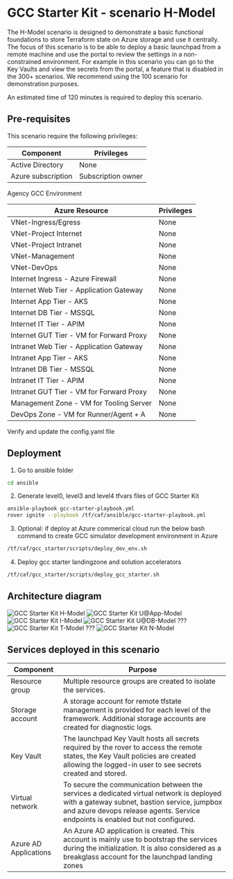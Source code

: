 
# GCC Starter Kit - scenario H-Model

The H-Model scenario is designed to demonstrate a basic functional foundations to store Terraform state on Azure storage and use it centrally.
The focus of this scenario is to be able to deploy a basic launchpad from a remote machine and use the portal to review the settings in a non-constrained environment.
For example in this scenario you can go to the Key Vaults and view the secrets from the portal, a feature that is disabled in the 300+ scenarios.
We recommend using the 100 scenario for demonstration purposes.

An estimated time of 120 minutes is required to deploy this scenario.

## Pre-requisites

This scenario require the following privileges:

| Component          | Privileges         |
|--------------------|--------------------|
| Active Directory   | None               |
| Azure subscription | Subscription owner |

Agency GCC Environment 

| Azure Resource                                  | Privileges         |
|-------------------------------------------------|--------------------|
| VNet-Ingress/Egress                             | None               |
| VNet-Project Internet                           | None               |
| VNet-Project Intranet                           | None               |
| VNet-Management                                 | None               |
| VNet-DevOps                                     | None               |
| Internet Ingress - Azure Firewall               | None               |
| Internet Web Tier - Application Gateway         | None               |
| Internet App Tier - AKS                         | None               |
| Internet DB Tier - MSSQL                        | None               |
| Internet IT Tier - APIM                         | None               |
| Internet GUT Tier - VM for Forward Proxy        | None               |
| Intranet Web Tier - Application Gateway         | None               |
| Intranet App Tier - AKS                         | None               |
| Intranet DB Tier - MSSQL                        | None               |
| Intranet IT Tier - APIM                         | None               |
| Intranet GUT Tier - VM for Forward Proxy        | None               |
| Management Zone - VM for Tooling Server         | None               |
| DevOps Zone - VM for Runner/Agent + A           | None               |

Verify and update the config.yaml file


## Deployment

1. Go to ansible folder
```bash
cd ansible
```
2. Generate level0, level3 and level4 tfvars files of GCC Starter Kit
```bash
ansible-playbook gcc-starter-playbook.yml  
rover ignite --playbook /tf/caf/ansible/gcc-starter-playbook.yml

```

3. Optional: if deploy at Azure commerical cloud run the below bash command to create GCC simulator development environment in Azure
```bash
/tf/caf/gcc_starter/scripts/deploy_dev_env.sh 
```

4. Deploy gcc starter landingzone and solution accelerators
```bash
/tf/caf/gcc_starter/scripts/deploy_gcc_starter.sh 
```

## Architecture diagram
![GCC Starter Kit H-Model](../../documentation/img/GCC-Starter-Kit-H-Model.PNG)
![GCC Starter Kit U@App-Model](../../documentation/img/GCC-Starter-Kit-U@-Model.PNG)
![GCC Starter Kit I-Model](../../documentation/img/GCC-Starter-Kit-I-Model.PNG)
![GCC Starter Kit U@DB-Model](../../documentation/img/GCC-Starter-Kit-U@DB-Model.PNG)
??? ![GCC Starter Kit T-Model](../../documentation/img/GCC-Starter-Kit-I-Model.PNG)
??? ![GCC Starter Kit N-Model](../../documentation/img/GCC-Starter-Kit-I-Model.PNG)


## Services deployed in this scenario
| Component             | Purpose                                                                                                                                                                                                                    |
|-----------------------|----------------------------------------------------------------------------------------------------------------------------------------------------------------------------------------------------------------------------|
| Resource group        | Multiple resource groups are created to isolate the services.                                                                                                                                                              |
| Storage account       | A storage account for remote tfstate management is provided for each level of the framework. Additional storage accounts are created for diagnostic logs.                                                                  |
| Key Vault             | The launchpad Key Vault hosts all secrets required by the rover to access the remote states, the Key Vault policies are created allowing the logged-in user to see secrets created and stored.                             |
| Virtual network       | To secure the communication between the services a dedicated virtual network is deployed with a gateway subnet, bastion service, jumpbox and azure devops release agents. Service endpoints is enabled but not configured. |
| Azure AD Applications | An Azure AD application is created. This account is mainly use to bootstrap the services during the initialization. It is also considered as a breakglass account for the launchpad landing zones  